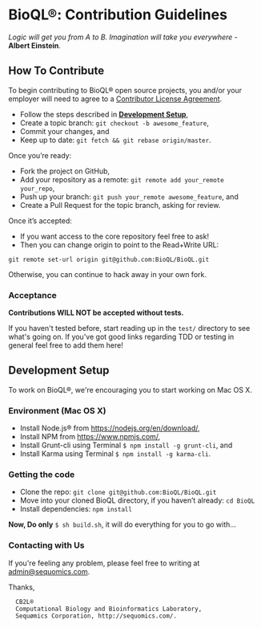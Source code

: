 # BioQL®: Contribution Guidelines
<i>Logic will get you from A to B. Imagination will take you everywhere</i> - <b>Albert Einstein</b>.

## How To Contribute
To begin contributing to BioQL® open source projects, you and/or your employer will need to agree to a [Contributor License Agreement](http://sequomics.com/en/legal/scla/index.html).
* Follow the steps described in <a name="development-setup" href="#development-setup"><b>Development Setup</b></a>,
* Create a topic branch: `git checkout -b awesome_feature`,
* Commit your changes, and
* Keep up to date: `git fetch && git rebase origin/master`.

Once you’re ready:
* Fork the project on GitHub,
* Add your repository as a remote: `git remote add your_remote your_repo`,
* Push up your branch: `git push your_remote awesome_feature`, and
* Create a Pull Request for the topic branch, asking for review.

Once it’s accepted:
* If you want access to the core repository feel free to ask!
* Then you can change origin to point to the Read+Write URL:
```
git remote set-url origin git@github.com:BioQL/BioQL.git
```
Otherwise, you can continue to hack away in your own fork.

### Acceptance
**Contributions WILL NOT be accepted without tests.**

If you haven't tested before, start reading up in the `test/` directory to see what's going on. If you've got good links regarding TDD or testing in general feel free to add them here!

## Development Setup
To work on BioQL®, we're encouraging you to start working on Mac OS X.

### Environment (Mac OS X)
* Install Node.js® from https://nodejs.org/en/download/,
* Install NPM from https://www.npmjs.com/,
* Install Grunt-cli using Terminal `$ npm install -g grunt-cli`, and
* Install Karma using Terminal `$ npm install -g karma-cli`.

### Getting the code
* Clone the repo: `git clone git@github.com:BioQL/BioQL.git`
* Move into your cloned BioQL directory, if you haven’t already:
    `cd BioQL`
* Install dependencies:
    `npm install`

<b>Now, Do only</b> `$ sh build.sh`, it will do everything for you to go with...

### Contacting with Us
If you're feeling any problem, please feel free to writing at [admin@sequomics.com](mailto:admin@sequomics.com).

Thanks,
```
  CB2L®
  Computational Biology and Bioinformatics Laboratory,
  Sequømics Corporation, http://sequomics.com/.
```
